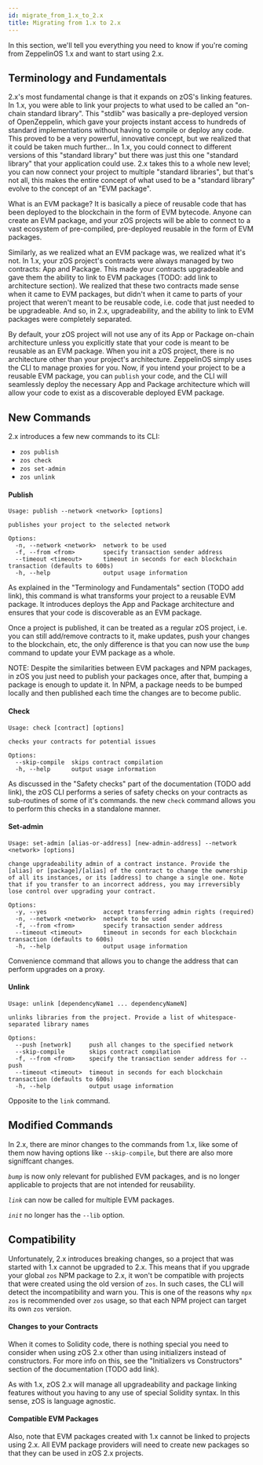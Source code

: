 ```yaml
---
id: migrate_from_1.x_to_2.x
title: Migrating from 1.x to 2.x
---
```


In this section, we'll tell you everything you need to know if you're coming from ZeppelinOS 1.x and want to start using 2.x.

## Terminology and Fundamentals

2.x's most fundamental change is that it expands on zOS's linking features. In 1.x, you were able to link your projects to what used to be called an "on-chain standard library". This "stdlib" was basically a pre-deployed version of OpenZeppelin, which gave your projects instant access to hundreds of standard implementations without having to compile or deploy any code. This proved to be a very powerful, innovative concept, but we realized that it could be taken much further... In 1.x, you could connect to different versions of this "standard library" but there was just this one "standard library" that your application could use. 2.x takes this to a whole new level; you can now connect your project to multiple "standard libraries", but that's not all, this makes the entire concept of what used to be a "standard library" evolve to the concept of an "EVM package".

What is an EVM package? It is basically a piece of reusable code that has been deployed to the blockchain in the form of EVM bytecode. Anyone can create an EVM package, and your zOS projects will be able to connect to a vast ecosystem of pre-compiled, pre-deployed reusable in the form of EVM packages.

Similarly, as we realized what an EVM package was, we realized what it's not. In 1.x, your zOS project's contracts were always managed by two contracts: App and Package. This made your contracts upgradeable and gave them the ability to link to EVM packages (TODO: add link to architecture section). We realized that these two contracts made sense when it came to EVM packages, but didn't when it came to parts of your project that weren't meant to be reusable code, i.e. code that just needed to be upgradeable. And so, in 2.x, upgradeability, and the ability to link to EVM packages were completely separated.

By default, your zOS project will not use any of its App or Package on-chain architecture unless you explicitly state that your code is meant to be reusable as an EVM package. When you init a zOS project, there is no architecture other than your project's architecture. ZeppelinOS simply uses the CLI to manage proxies for you. Now, if you intend your project to be a reusable EVM package, you can `publish` your code, and the CLI will seamlessly deploy the necessary App and Package architecture which will allow your code to exist as a discoverable deployed EVM package.

## New Commands

2.x introduces a few new commands to its CLI:

* `zos publish`
* `zos check`
* `zos set-admin`
* `zos unlink`

#### Publish

```
Usage: publish --network <network> [options]

publishes your project to the selected network

Options:
  -n, --network <network>  network to be used
  -f, --from <from>        specify transaction sender address
  --timeout <timeout>      timeout in seconds for each blockchain transaction (defaults to 600s)
  -h, --help               output usage information
```

As explained in the "Terminology and Fundamentals" section (TODO add link), this command is what transforms your project to a reusable EVM package. It introduces deploys the App and Package architecture and ensures that your code is discoverable as an EVM package.

Once a project is published, it can be treated as a regular zOS project, i.e. you can still add/remove contracts to it, make updates, push your changes to the blockchain, etc, the only difference is that you can now use the `bump` command to update your EVM package as a whole.

NOTE: Despite the similarities between EVM packages and NPM packages, in zOS you just need to publish your packages once, after that, bumping a package is enough to update it. In NPM, a package needs to be bumped locally and then published each time the changes are to become public.

#### Check

```
Usage: check [contract] [options]

checks your contracts for potential issues

Options:
  --skip-compile  skips contract compilation
  -h, --help      output usage information
```

As discussed in the "Safety checks" part of the documentation (TODO add link), the zOS CLI performs a series of safety checks on your contracts as sub-routines of some of it's commands. the new `check` command allows you to perform this checks in a standalone manner.

#### Set-admin

```
Usage: set-admin [alias-or-address] [new-admin-address] --network <network> [options]

change upgradeability admin of a contract instance. Provide the [alias] or [package]/[alias] of the contract to change the ownership of all its instances, or its [address] to change a single one. Note that if you transfer to an incorrect address, you may irreversibly lose control over upgrading your contract.

Options:
  -y, --yes                accept transferring admin rights (required)
  -n, --network <network>  network to be used
  -f, --from <from>        specify transaction sender address
  --timeout <timeout>      timeout in seconds for each blockchain transaction (defaults to 600s)
  -h, --help               output usage information
```

Convenience command that allows you to change the address that can perform upgrades on a proxy.

#### Unlink

```
Usage: unlink [dependencyName1 ... dependencyNameN]

unlinks libraries from the project. Provide a list of whitespace-separated library names

Options:
  --push [network]     push all changes to the specified network
  --skip-compile       skips contract compilation
  -f, --from <from>    specify the transaction sender address for --push
  --timeout <timeout>  timeout in seconds for each blockchain transaction (defaults to 600s)
  -h, --help           output usage information
```

Opposite to the `link` command.

## Modified Commands

In 2.x, there are minor changes to the commands from 1.x, like some of them now having options like `--skip-compile`, but there are also more signiffcant changes.

*`bump`* is now only relevant for published EVM packages, and is no longer applicable to projects that are not intended for reusability.

*`link`* can now be called for multiple EVM packages.

*`init`* no longer has the `--lib` option.

## Compatibility

Unfortunately, 2.x introduces breaking changes, so a project that was started with 1.x cannot be upgraded to 2.x. This means that if you upgrade your global `zos` NPM package to 2.x, it won't be compatible with projects that were created using the old version of `zos`. In such cases, the CLI will detect the incompatibility and warn you. This is one of the reasons why `npx zos` is recommended over `zos` usage, so that each NPM project can target its own `zos` version.

#### Changes to your Contracts

When it comes to Solidity code, there is nothing special you need to consider when using zOS 2.x other than using initializers instead of constructors. For more info on this, see the "Initializers vs Constructors" section of the documentation (TODO add link).

As with 1.x, zOS 2.x will manage all upgradeability and package linking features without you having to any use of special Solidity syntax. In this sense, zOS is language agnostic.

#### Compatible EVM Packages

Also, note that EVM packages created with 1.x cannot be linked to projects using 2.x. All EVM package providers will need to create new packages so that they can be used in zOS 2.x projects.
